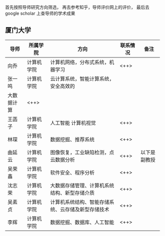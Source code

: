 首先按照导师研究方向筛选，
再去参考知乎，导师评价网上的评价，
最后去 google scholar 上查导师的学术成果

## 厦门大学

| 导师     | 所属学院   | 方向                                               | 联系情况   | 备注         |
| -------- | ---------- | ------                                             | ---------- | ----         |
| 向乔     | 计算机学院 | 计算机网络，分布式系统，机器学习                   | <++>       |              |
| 张一鸣    | 计算机学院 |  云计算系统，智能计算系统，安全高效的
大数据计算                        | <++>       |              |
| 王菡子   | 计算机学院 | 人工智能 计算机视觉                                | <++>       |              |
| 林琛     | 计算机学院 | 数据挖掘、推荐系统                                 | <++>       |              |
| 曲延云   | 计算机学院 | 图像恢复，工业缺陷检测，点云数据分析               | <++>       | 以下是副教授 |
| 吴荣鑫   | 计算机学院 | 软件安全、程序分析                                 | <++>       |  |
| 沈志荣   | 计算机学院 | 大数据存储管理、计算机系统结构、新型存储介质       | <++>       |              |
| 吴素贞   | 计算机学院 | 计算机系统结构、智能存储系统、云存储及新型存储技术 | <++>       |              |
| 李辉     | 计算机学院 | 数据挖掘、数据库、人工智能                         | <++>       |              |

